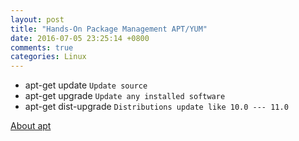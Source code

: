 ```yaml
---
layout: post
title: "Hands-On Package Management APT/YUM"
date: 2016-07-05 23:25:14 +0800
comments: true
categories: Linux 
---
```


* apt-get update                `Update source`  
* apt-get upgrade               `Update any installed software`   
* apt-get dist-upgrade          `Distributions update like 10.0 --- 11.0`

[About apt](http://rsljdkt.iteye.com/blog/1142463)